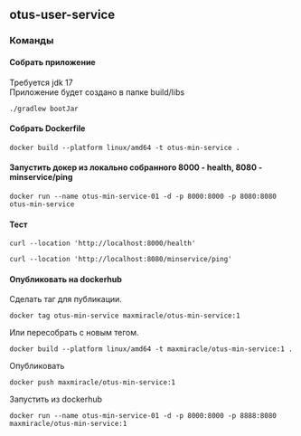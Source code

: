 ## otus-user-service

### Команды

#### Собрать приложение

Требуется jdk 17  
Приложение будет создано в папке build/libs
```shell
./gradlew bootJar
```

#### Собрать Dockerfile

```shell
docker build --platform linux/amd64 -t otus-min-service .
```

#### Запустить докер из локально собранного 8000 - health, 8080 - minservice/ping

```shell
docker run --name otus-min-service-01 -d -p 8000:8000 -p 8080:8080 otus-min-service
```
#### Тест

```shell
curl --location 'http://localhost:8000/health'
```

```shell
curl --location 'http://localhost:8080/minservice/ping'
```

#### Опубликовать на dockerhub

Сделать таг для публикации.
```shell
docker tag otus-min-service maxmiracle/otus-min-service:1
```

Или пересобрать с новым тегом.
```shell
docker build --platform linux/amd64 -t maxmiracle/otus-min-service:1 .
```

Опубликовать
```shell
docker push maxmiracle/otus-min-service:1
```

Запустить из dockerhub
```shell
docker run --name otus-min-service-01 -d -p 8000:8000 -p 8888:8080 maxmiracle/otus-min-service:1
```


